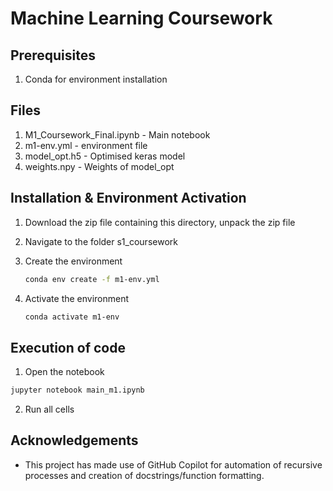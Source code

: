 # Machine Learning Coursework

## Prerequisites
1. Conda for environment installation

## Files
1. M1_Coursework_Final.ipynb - Main notebook
2. m1-env.yml - environment file
3. model_opt.h5 - Optimised keras model
4. weights.npy - Weights of model_opt

   
## Installation & Environment Activation

1. Download the zip file containing this directory, unpack the zip file

2. Navigate to the folder s1_coursework

3. Create the environment
   ```bash
   conda env create -f m1-env.yml

4. Activate the environment
   ```bash
   conda activate m1-env

## Execution of code
1. Open the notebook
  ```bash
  jupyter notebook main_m1.ipynb
  ```
2. Run all cells

## Acknowledgements
- This project has made use of GitHub Copilot for automation of recursive processes and creation of docstrings/function formatting.
